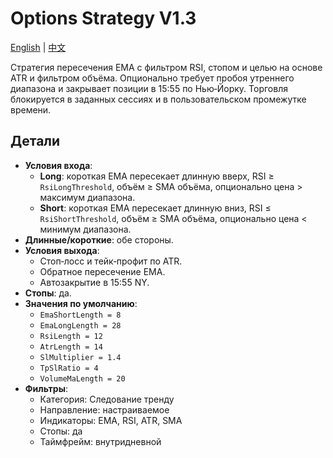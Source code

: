 # Options Strategy V1.3
[English](README.md) | [中文](README_cn.md)

Стратегия пересечения EMA с фильтром RSI, стопом и целью на основе ATR и фильтром объёма. Опционально требует пробоя утреннего диапазона и закрывает позиции в 15:55 по Нью‑Йорку. Торговля блокируется в заданных сессиях и в пользовательском промежутке времени.

## Детали

- **Условия входа**:
  - **Long**: короткая EMA пересекает длинную вверх, RSI ≥ `RsiLongThreshold`, объём ≥ SMA объёма, опционально цена > максимум диапазона.
  - **Short**: короткая EMA пересекает длинную вниз, RSI ≤ `RsiShortThreshold`, объём ≥ SMA объёма, опционально цена < минимум диапазона.
- **Длинные/короткие**: обе стороны.
- **Условия выхода**:
  - Стоп‑лосс и тейк‑профит по ATR.
  - Обратное пересечение EMA.
  - Автозакрытие в 15:55 NY.
- **Стопы**: да.
- **Значения по умолчанию**:
  - `EmaShortLength = 8`
  - `EmaLongLength = 28`
  - `RsiLength = 12`
  - `AtrLength = 14`
  - `SlMultiplier = 1.4`
  - `TpSlRatio = 4`
  - `VolumeMaLength = 20`
- **Фильтры**:
  - Категория: Следование тренду
  - Направление: настраиваемое
  - Индикаторы: EMA, RSI, ATR, SMA
  - Стопы: да
  - Таймфрейм: внутридневной

